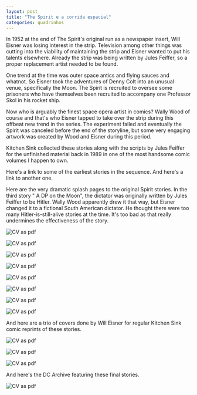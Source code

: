 ```yaml
---
layout: post
title: "The Spirit e a corrida espacial"
categories: quadrinhos
---
```


In 1952 at the end of The Spirit's original run as a newspaper insert, Will Eisner was losing interest in the strip. Television among other things was cutting into the viability of maintaining the strip and Eisner wanted to put his talents elsewhere. Already the strip was being written by Jules Feiffer, so a proper replacement artist needed to be found.

One trend at the time was outer space antics and flying sauces and whatnot. So Eisner took the adventures of Denny Colt into an unusual venue, specifically the Moon. The Spirit is recruited to oversee some prisoners who have themselves been recruited to accompany one Professor Skol in his rocket ship.

Now who is arguably the finest space opera artist in comics? Wally Wood of course and that's who Eisner tapped to take over the strip during this offbeat new trend in the series. The experiment failed and eventually the Spirit was canceled before the end of the storyline, but some very engaging artwork was created by Wood and Eisner during this period.

Kitchen Sink collected these stories along with the scripts by Jules Feiffer for the unfinished material back in 1989 in one of the most handsome comic volumes I happen to own.

Here's a link to some of the earliest stories in the sequence. And here's a link to another one.

Here are the very dramatic splash pages to the original Spirit stories. In the third story " A DP on the Moon", the dictator was originally written by Jules Feiffer to be Hitler. Wally Wood apparently drew it that way, but Eisner changed it to a fictional South American dictator. He thought there were too many Hitler-is-still-alive stories at the time. It's too bad as that really undermines the effectiveness of the story.

![CV as pdf](https://drcareca.github.io/_posts/_files/intro.jpg)

![CV as pdf](_files/2.jpg)

![CV as pdf](_files/3.jpg)

![CV as pdf](_files/4.jpg)

![CV as pdf](_files/5.jpg)

![CV as pdf](_files/6.jpg)

![CV as pdf](_files/7.jpg)

![CV as pdf](_files/8.jpg)


And here are a trio of covers done by Will Eisner for regular Kitchen Sink comic reprints of these stories.

![CV as pdf](_files/capa1.jpg)

![CV as pdf](_files/capa2.jpg)

![CV as pdf](_files/capa3.jpg)


And here's the DC Archive featuring these final stories.

![CV as pdf](_files/encadernado.jpg)
